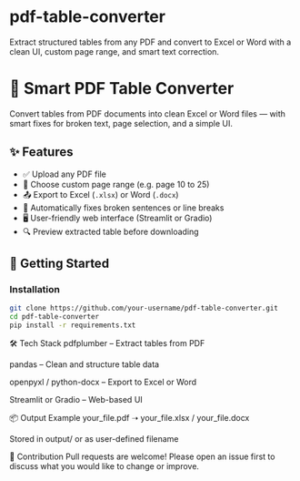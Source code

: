 # pdf-table-converter
Extract structured tables from any PDF and convert to Excel or Word with a clean UI, custom page range, and smart text correction.

# 📄 Smart PDF Table Converter

Convert tables from PDF documents into clean Excel or Word files — with smart fixes for broken text, page selection, and a simple UI.

## ✨ Features

- ✅ Upload any PDF file
- 📍 Choose custom page range (e.g. page 10 to 25)
- 📤 Export to Excel (`.xlsx`) or Word (`.docx`)
- 🧠 Automatically fixes broken sentences or line breaks
- 🖥️ User-friendly web interface (Streamlit or Gradio)
- 🔍 Preview extracted table before downloading

## 🚀 Getting Started

### Installation

```bash
git clone https://github.com/your-username/pdf-table-converter.git
cd pdf-table-converter
pip install -r requirements.txt
```

🛠 Tech Stack
pdfplumber – Extract tables from PDF

pandas – Clean and structure table data

openpyxl / python-docx – Export to Excel or Word

Streamlit or Gradio – Web-based UI

📦 Output Example
your_file.pdf ➝ your_file.xlsx / your_file.docx

Stored in output/ or as user-defined filename

🙌 Contribution
Pull requests are welcome! Please open an issue first to discuss what you would like to change or improve.
